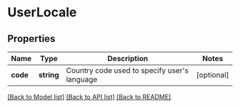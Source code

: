 # UserLocale

## Properties
Name | Type | Description | Notes
------------ | ------------- | ------------- | -------------
**code** | **string** | Country code used to specify user&#x27;s language | [optional] 

[[Back to Model list]](../../README.md#documentation-for-models) [[Back to API list]](../../README.md#documentation-for-api-endpoints) [[Back to README]](../../README.md)

